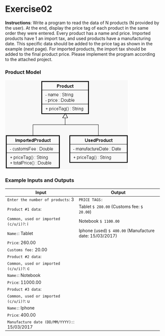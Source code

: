 # Exercise02

**Instructions**: Write a program to read the data of N products (N provided by the user). At the end, display the price tag of each product in the same order they were entered. Every product has a name and price. Imported products have 1  an import tax, and used products have a manufacturing date. This specific data should be added to the price tag as shown in the example (next page). For imported products, the import tax should be added to the final product price. Please implement the program according to the attached project.

### Product Model

![Product Model](https://github.com/souzafcharles/Complete-Java-Object-Oriented-Programming-and-Projects/blob/master/Section_K11_Inheritance_and_Polymorphism/Exercise02/product-model.png)

### Example Inputs and Outputs

| **Input**                                     | **Output**                                              |
|-----------------------------------------------|---------------------------------------------------------|
| `Enter the number of products`: 3             | `PRICE TAGS:`                                           |
| `Product #1 data`:                            | Tablet `$ 280.00` (Customs fee: `$ 20.00`)              |
| `Common, used or imported (c/u/i)?`: i        | Notebook `$ 1100.00`                                    |
| `Name:`: Tablet                               | Iphone (used) `$ 400.00` (Manufacture date: 15/03/2017) |
| `Price`:  260.00                              |                                                         |
| `Customs fee:` 20.00                          |                                                         |
| `Product #2 data`:                            |                                                         |
| `Common, used or imported (c/u/i)?`: c        |                                                         |
| `Name:`: Notebook                             |                                                         |
| `Price`:  11000.00                            |                                                         |
| `Product #3 data`:                            |                                                         |
| `Common, used or imported (c/u/i)?`: u        |                                                         |
| `Name:`: Iphone                               |                                                         |
| `Price`:  400.00                              |                                                         |
| `Manufacture date (DD/MM/YYYY):`:  15/03/2017 |                                                         |
